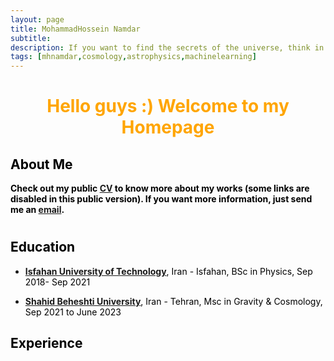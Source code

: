 ```yaml
---
layout: page
title: MohammadHossein Namdar
subtitle: 
description: If you want to find the secrets of the universe, think in terms of energy, frequency and vibration! *Tesla
tags: [mhnamdar,cosmology,astrophysics,machinelearning]
---
```

   
<style>H1{color:Black;}</style>
<style>H2{color:Black;}</style>
<style>H3{color:Black;}</style>
<style>p{color:Black;}</style>



<h1 align="center"> <p style="color:orange;"> Hello guys :) Welcome to my Homepage </p> </h1>

   
## About Me
**Check out my public [CV]() to know more about my works (some links are disabled in this public version). If you want more information, just send me an [email](mailto:mh.namdar2000@gmail.com).**
#


## Education

- **[Isfahan University of Technology](http://english.iut.ac.ir/)**, Iran - Isfahan, BSc in Physics, Sep 2018- Sep 2021

- **[Shahid Beheshti University](https://en.sbu.ac.ir/)**, Iran - Tehran, Msc in Gravity & Cosmology, Sep 2021 to June 2023


## Experience



